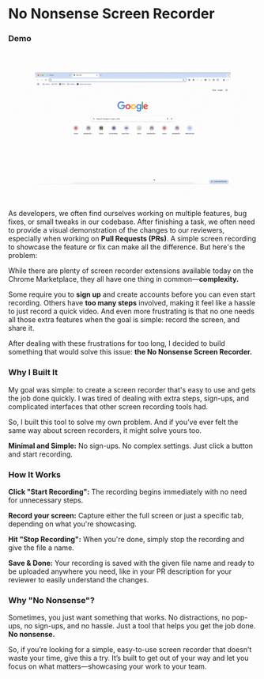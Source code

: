 # No Nonsense Screen Recorder

### Demo

![Alt Text](images/demo.gif)
--- 

As developers, we often find ourselves working on multiple features, bug fixes, or small tweaks in our codebase. After finishing a task, we often need to provide a visual demonstration of the changes to our reviewers, especially when working on **Pull Requests (PRs)**. A simple screen recording to showcase the feature or fix can make all the difference. But here's the problem:

While there are plenty of screen recorder extensions available today on the Chrome Marketplace, they all have one thing in common—**complexity.**

Some require you to **sign up** and create accounts before you can even start recording.
Others have **too many steps** involved, making it feel like a hassle to just record a quick video.
And even more frustrating is that no one needs all those extra features when the goal is simple: record the screen, and share it.

After dealing with these frustrations for too long, I decided to build something that would solve this issue: **the No Nonsense Screen Recorder.**


### Why I Built It
My goal was simple: to create a screen recorder that's easy to use and gets the job done quickly. I was tired of dealing with extra steps, sign-ups, and complicated interfaces that other screen recording tools had.

So, I built this tool to solve my own problem. And if you’ve ever felt the same way about screen recorders, it might solve yours too.

**Minimal and Simple:** No sign-ups. No complex settings. Just click a button and start recording.

### How It Works
**Click "Start Recording":** The recording begins immediately with no need for unnecessary steps.

**Record your screen:** Capture either the full screen or just a specific tab, depending on what you're showcasing.

**Hit "Stop Recording":** When you're done, simply stop the recording and give the file a name.

**Save & Done:** Your recording is saved with the given file name and ready to be uploaded anywhere you need, like in your PR description for your reviewer to easily understand the changes.

###  Why "No Nonsense"?
Sometimes, you just want something that works. No distractions, no pop-ups, no sign-ups, and no hassle. Just a tool that helps you get the job done. **No nonsense.**

So, if you’re looking for a simple, easy-to-use screen recorder that doesn’t waste your time, give this a try. It’s built to get out of your way and let you focus on what matters—showcasing your work to your team.